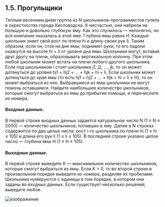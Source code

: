 ## 1.5. Прогульщики
Теплым весенним днем группа из N школьников-программистов гуляла в окрестностях города Кисловодска. К несчастью, они набрели на большую и довольно глубокую яму. Как это случилось — непонятно, но вся компания оказалась в этой яме.
Глубина ямы равна H. Каждый школьник знает свой рост по плечи hi и длину своих рук li. Таким образом, если он, стоя на дне ямы, поднимет руки, то его ладони окажутся на высоте hi + li от уровня дна ямы. Школьники могут, вставая друг другу на плечи, образовывать вертикальную колонну. При этом любой школьник может встать на плечи любого другого школьника. Если под школьником i стоят школьники j1, j2, …, jk, то он может дотянуться до уровня hj1 + hj2 + … + hjk + hi + li.
Если школьник может дотянуться до края ямы (то есть hj1 + hj2 + … + hjk + hi + li ≥ H), то он может выбраться из нее. Выбравшиеся из ямы школьники не могут помочь оставшимся.
Найдите наибольшее количество школьников, которые смогут выбраться из ямы до прибытия помощи, и перечислите их номера.

#### Входные данные.
В первой строке входных данных задается натуральное число N (1 ≤ N ≤ 2000) — количество школьников, попавших в яму.
Далее в N строках содержится по два целых числа: рост i-го школьника по плечи hi (1 ≤ hi ≤ 105) и длина его рук li (1 ≤ li ≤ 105).
В последней строке указано целое число — глубина ямы H (1 ≤ H ≤ 105).

#### Выходные данные.
В первой строке выведите K — максимальное количество школьников, которые смогут выбраться из ямы. Если K > 0, то во второй строке в произвольном порядке выведите их номера, разделяя их пробелами. Школьники нумеруются с единицы в том порядке, в котором они заданы во входных данных. Если существует несколько решений, выведите любое.

![изображение](https://user-images.githubusercontent.com/63126813/167702080-bba5c6bd-ec83-4dbc-b6e0-d358ce0c64e8.png)

